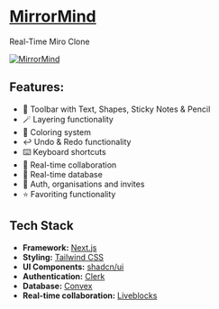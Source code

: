 # [MirrorMind](https://mirror-mind-eta.vercel.app)

Real-Time Miro Clone

[![MirrorMind](https://github.com/kubasliz/mirror-mind/assets/52798215/5d862ec4-e5d2-47b5-8e89-616d9a7d0ac6)](https://mirror-mind-eta.vercel.app)

## Features:

- 🧰 Toolbar with Text, Shapes, Sticky Notes & Pencil
- 🪄 Layering functionality
- 🎨 Coloring system
- ↩️ Undo & Redo functionality
- ⌨️ Keyboard shortcuts
- 🤝 Real-time collaboration 
- 💾 Real-time database 
- 🔐 Auth, organisations and invites 
- ⭐️ Favoriting functionality

## Tech Stack

- **Framework:** [Next.js](https://nextjs.org)
- **Styling:** [Tailwind CSS](https://tailwindcss.com)
- **UI Components:** [shadcn/ui](https://ui.shadcn.com)
- **Authentication:** [Clerk](https://clerk.com)
- **Database:** [Convex](https://www.convex.dev)
- **Real-time collaboration:** [Liveblocks](https://liveblocks.io/)
